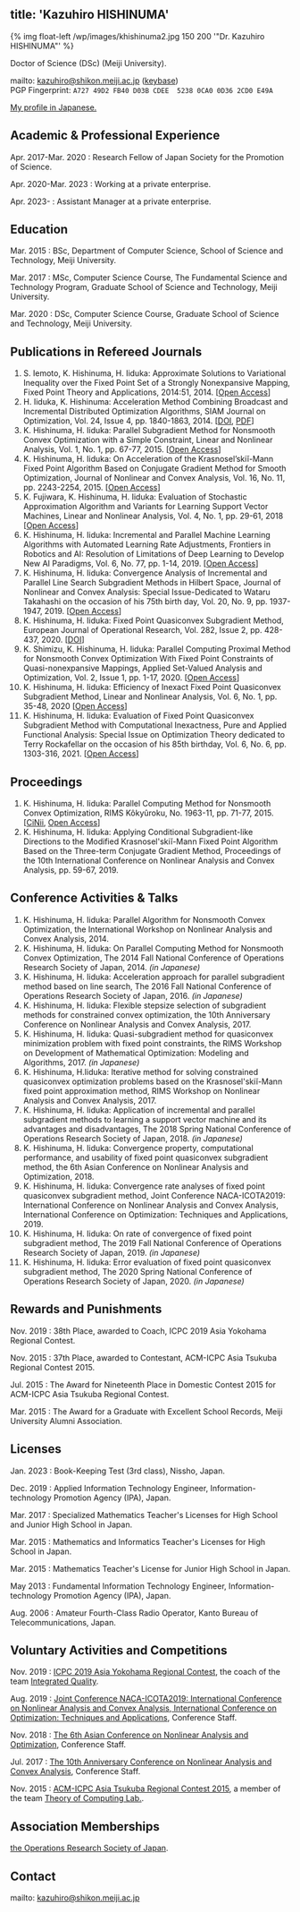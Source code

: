 title: 'Kazuhiro HISHINUMA'
---

{% img float-left /wp/images/khishinuma2.jpg 150 200 '"Dr. Kazuhiro HISHINUMA"' %}

Doctor of Science (DSc) (Meiji University).

mailto: kazuhiro@shikon.meiji.ac.jp ([keybase](https://keybase.io/kazh98))  
PGP Fingerprint: `A727 49D2 FB40 D03B CDEE  5238 0CA0 0D36 2CD0 E49A`

[My profile in Japanese.](/wp/index.html)

## Academic & Professional Experience
Apr. 2017-Mar. 2020
: Research Fellow of Japan Society for the Promotion of Science.

Apr. 2020-Mar. 2023
: Working at a private enterprise.

Apr. 2023-
: Assistant Manager at a private enterprise.


## Education
Mar. 2015
: BSc, Department of Computer Science, School of Science and Technology, Meiji University.

Mar. 2017
: MSc, Computer Science Course, The Fundamental Science and Technology Program, Graduate School of Science and Technology, Meiji University.

Mar. 2020
: DSc, Computer Science Course, Graduate School of Science and Technology, Meiji University.


## Publications in Refereed Journals
1. S. Iemoto, K. Hishinuma, H. Iiduka: Approximate Solutions to Variational Inequality over the Fixed Point Set of a Strongly Nonexpansive Mapping, Fixed Point Theory and Applications, 2014:51, 2014. [[Open Access](http://dx.doi.org/10.1186/1687-1812-2014-51)]
2. H. Iiduka, K. Hishinuma: Acceleration Method Combining Broadcast and Incremental Distributed Optimization Algorithms, SIAM Journal on Optimization, Vol. 24, Issue 4, pp. 1840-1863, 2014. [[DOI](http://dx.doi.org/10.1137/130939560), [PDF](https://iiduka.net/_media/iiduka/iiduka_hishinuma2014.pdf)]
3. K. Hishinuma, H. Iiduka: Parallel Subgradient Method for Nonsmooth Convex Optimization with a Simple Constraint, Linear and Nonlinear Analysis, Vol. 1, No. 1, pp. 67-77, 2015. [[Open Access](http://www.ybook.co.jp/online2/oplna/vol1/p67.html)]
4. K. Hishinuma, H. Iiduka: On Acceleration of the Krasnosel’skiĭ-Mann Fixed Point Algorithm Based on Conjugate Gradient Method for Smooth Optimization, Journal of Nonlinear and Convex Analysis, Vol. 16, No. 11, pp. 2243-2254, 2015. [[Open Access](http://www.ybook.co.jp/online2/opjnca/vol16/p2243.html)]
5. K. Fujiwara, K. Hishinuma, H. Iiduka: Evaluation of Stochastic Approximation Algorithm and Variants for Learning Support Vector Machines, Linear and Nonlinear Analysis, Vol. 4, No. 1, pp. 29-61, 2018 [[Open Access](http://www.ybook.co.jp/online2/oplna/vol4/p29.html)]
6. K. Hishinuma, H. Iiduka: Incremental and Parallel Machine Learning Algorithms with Automated Learning Rate Adjustments, Frontiers in Robotics and AI: Resolution of Limitations of Deep Learning to Develop New AI Paradigms, Vol. 6, No. 77, pp. 1-14, 2019. [[Open Access](https://www.frontiersin.org/articles/10.3389/frobt.2019.00077)]
7. K. Hishinuma, H. Iiduka: Convergence Analysis of Incremental and Parallel Line Search Subgradient Methods in Hilbert Space, Journal of Nonlinear and Convex Analysis: Special Issue-Dedicated to Wataru Takahashi on the occasion of his 75th birth day, Vol. 20, No. 9, pp. 1937-1947, 2019. [[Open Access](http://www.ybook.co.jp/online2/opjnca/vol20/p1937.html)]
8. K. Hishinuma, H. Iiduka: Fixed Point Quasiconvex Subgradient Method, European Journal of Operational Research, Vol. 282, Issue 2, pp. 428-437, 2020. [[DOI](https://doi.org/10.1016/j.ejor.2019.09.037)]
9. K. Shimizu, K. Hishinuma, H. Iiduka: Parallel Computing Proximal Method for Nonsmooth Convex Optimization With Fixed Point Constraints of Quasi-nonexpansive Mappings, Applied Set-Valued Analysis and Optimization, Vol. 2, Issue 1, pp. 1-17, 2020. [[Open Access](http://dx.doi.org/10.23952/asvao.2.2020.1.01)]
10. K. Hishinuma, H. Iiduka: Efficiency of Inexact Fixed Point Quasiconvex Subgradient Method, Linear and Nonlinear Analysis, Vol. 6, No. 1, pp. 35-48, 2020 [[Open Access](http://www.ybook.co.jp/online2/oplna/vol6/p35.html)]
11. K. Hishinuma, H. Iiduka: Evaluation of Fixed Point Quasiconvex Subgradient Method with Computational Inexactness, Pure and Applied Functional Analysis: Special Issue on Optimization Theory dedicated to Terry Rockafellar on the occasion of his 85th birthday, Vol. 6, No. 6, pp. 1303-316, 2021. [[Open Access](http://yokohamapublishers.jp/online2/oppafa/vol6/p1303.html)]


## Proceedings
1. K. Hishinuma, H. Iiduka: Parallel Computing Method for Nonsmooth Convex Optimization, RIMS Kôkyûroku, No. 1963-11, pp. 71-77, 2015. [[CiNii](http://ci.nii.ac.jp/naid/110009978554/en/), [Open Access](http://www.kurims.kyoto-u.ac.jp/~kyodo/kokyuroku/contents/pdf/1963-11.pdf)]
2. K. Hishinuma, H. Iiduka: Applying Conditional Subgradient-like Directions to the Modified Krasnosel'skiĭ-Mann Fixed Point Algorithm Based on the Three-term Conjugate Gradient Method, Proceedings of the 10th International Conference on Nonlinear Analysis and Convex Analysis, pp. 59-67, 2019.


## Conference Activities & Talks
1. K. Hishinuma, H. Iiduka: Parallel Algorithm for Nonsmooth Convex Optimization, the International Workshop on Nonlinear Analysis and Convex Analysis, 2014.
2. K. Hishinuma, H. Iiduka: On Parallel Computing Method for Nonsmooth Convex Optimization, The 2014 Fall National Conference of Operations Research Society of Japan, 2014. _(in Japanese)_
3. K. Hishinuma, H. Iiduka: Acceleration approach for parallel subgradient method based on line search, The 2016 Fall National Conference of Operations Research Society of Japan, 2016. _(in Japanese)_
4. K. Hishinuma, H. Iiduka: Flexible stepsize selection of subgradient methods for constrained convex optimization, the 10th Anniversary Conference on Nonlinear Analysis and Convex Analysis, 2017.
5. K. Hishinuma, H. Iiduka: Quasi-subgradient method for quasiconvex minimization problem with fixed point constraints, the RIMS Workshop on Development of Mathematical Optimization: Modeling and Algorithms, 2017. _(in Japanese)_
6. K. Hishinuma, H.Iiduka: Iterative method for solving constrained quasiconvex optimization problems based on the Krasnosel'skiĭ-Mann fixed point approximation method, RIMS Workshop on Nonlinear Analysis and Convex Analysis, 2017.
7. K. Hishinuma, H. Iiduka: Application of incremental and parallel subgradient methods to learning a support vector machine and its advantages and disadvantages, The 2018 Spring National Conference of Operations Research Society of Japan, 2018. _(in Japanese)_
8. K. Hishinuma, H. Iiduka: Convergence property, computational performance, and usability of fixed point quasiconvex subgradient method, the 6th Asian Conference on Nonlinear Analysis and Optimization, 2018.
9. K. Hishinuma, H. Iiduka: Convergence rate analyses of fixed point quasiconvex subgradient method, Joint Conference NACA-ICOTA2019: International Conference on Nonlinear Analysis and Convex Analysis, International Conference on Optimization: Techniques and Applications, 2019.
10. K. Hishinuma, H. Iiduka: On rate of convergence of fixed point subgradient method, The 2019 Fall National Conference of Operations Research Society of Japan, 2019. _(in Japanese)_
11. K. Hishinuma, H. Iiduka: Error evaluation of fixed point quasiconvex subgradient method, The 2020 Spring National Conference of Operations Research Society of Japan, 2020. _(in Japanese)_


## Rewards and Punishments
Nov. 2019
: 38th Place, awarded to Coach, ICPC 2019 Asia Yokohama Regional Contest.

Nov. 2015
: 37th Place, awarded to Contestant, ACM-ICPC Asia Tsukuba Regional Contest 2015.

Jul. 2015
: The Award for Nineteenth Place in Domestic Contest 2015 for ACM-ICPC Asia Tsukuba Regional Contest.

Mar. 2015
: The Award for a Graduate with Excellent School Records, Meiji University Alumni Association.


## Licenses
Jan. 2023
: Book-Keeping Test (3rd class), Nissho, Japan.

Dec. 2019
: Applied Information Technology Engineer, Information-technology Promotion Agency (IPA), Japan.

Mar. 2017
: Specialized Mathematics Teacher's Licenses for High School and Junior High School in Japan.

Mar. 2015
: Mathematics and Informatics Teacher's Licenses for High School in Japan.

Mar. 2015
: Mathematics Teacher's License for Junior High School in Japan.

May 2013
: Fundamental Information Technology Engineer, Information-technology Promotion Agency (IPA), Japan.

Aug. 2006
: Amateur Fourth-Class Radio Operator, Kanto Bureau of Telecommunications, Japan.


## Voluntary Activities and Competitions
Nov. 2019
: [ICPC 2019 Asia Yokohama Regional Contest](https://icpc.iisf.or.jp/2019-yokohama/?lang=en), the coach of the team [Integrated Quality](https://icpc.baylor.edu/ICPCID/QWA8VX3KV7VW).

Aug. 2019
: [Joint Conference NACA-ICOTA2019: International Conference on Nonlinear Analysis and Convex Analysis, International Conference on Optimization: Techniques and Applications](http://wgnaca.org/naca-icota2019/), Conference Staff.

Nov. 2018
: [The 6th Asian Conference on Nonlinear Analysis and Optimization](http://wgnaca.org/nao2018/), Conference Staff.

Jul. 2017
: [The 10th Anniversary Conference on Nonlinear Analysis and Convex Analysis](https://www.rs.tus.ac.jp/naca2017/), Conference Staff.

Nov. 2015
: [ACM-ICPC Asia Tsukuba Regional Contest 2015](https://icpc.iisf.or.jp/2015-tsukuba/regional/?lang=en), a member of the team [Theory of Computing Lab.](https://icpc.baylor.edu/ICPCID/QWA8VX3KV7VW).


## Association Memberships
[the Operations Research Society of Japan](http://www.orsj.or.jp/).


Contact
-------
mailto: kazuhiro@shikon.meiji.ac.jp
